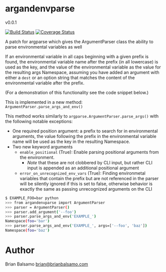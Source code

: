 # argandenvparse

v0.0.1

[![Build Status](https://travis-ci.org/bnbalsamo/argandenvparse.svg?branch=master)](https://travis-ci.org/bnbalsamo/argandenvparse) [![Coverage Status](https://coveralls.io/repos/github/bnbalsamo/argandenvparse/badge.svg?branch=master)](https://coveralls.io/github/bnbalsamo/argandenvparse?branch=master)

A patch for argparse which gives the ArgumentParser class the ability to parse environmental variables as well

If an environmental variable in all caps beginning with a given prefix is found, the environmental variable name after the prefix (in all lowercase) is used as the key, and the value of the environmental variable as the value for the resulting args Namespace, assuming you have added an argument with either a ```dest``` or an option string that matches the content of the environmental variable after the prefix.

(For a demonstration of this functionality see the code snippet below.)

This is implemented in a new method: ```ArgumentParser.parse_args_and_env()```

This method works similarly to ```argparse.ArgumentParser.parse_args()``` with the following notable exceptions:

* One required position argument: a prefix to search for in environmental arguments, the value following the prefix in the environmental variable name will be used as the key in the resulting Namespace.
* Two new keyword arguments
    * ```enable_positional``` (True): Enable parsing positional arguments from the environment. 
        * *Note* that these are not clobbered by CLI input, but rather CLI input is appended as an additional positional argument
    * ```error_on_unrecognized_env_vars``` (True): Finding environmetal variables that contain the prefix but are not referenced in the parser will be silently ignored if this is set to false, otherwise behavior is exactly the same as passing unrecognized arguments on the CLI


```bash
$ EXAMPLE_FOO=bar python
>>> from argandenvparse import ArgumentParser
>>> parser = ArgumentParser()
>>> parser.add_argument('--foo')
>>> parser.parse_args_and_env('EXAMPLE_')
Namespace(foo='bar')
>>> parser.parse_args_and_env('EXAMPLE_', args=['--foo', 'baz'])
Namespace(foo='baz')
```

# Author
Brian Balsamo <brian@brianbalsamo.com>
